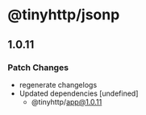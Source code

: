 # @tinyhttp/jsonp

## 1.0.11
### Patch Changes

- regenerate changelogs
- Updated dependencies [undefined]
  - @tinyhttp/app@1.0.11
